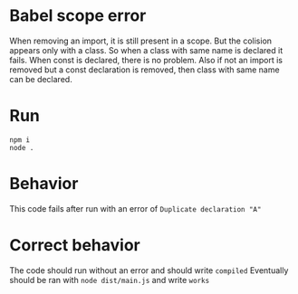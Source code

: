 # Babel scope error

When removing an import, it is still present in a scope. But the colision appears only with a class.
So when a class with same name is declared it fails. When const is declared, there is no problem.
Also if not an import is removed but a const declaration is removed, then class with same name can be declared.

# Run

```
npm i
node .
```

# Behavior

This code fails after run with an error of `Duplicate declaration "A"`

# Correct behavior

The code should run without an error and should write `compiled`
Eventually should be ran with `node dist/main.js` and write `works`
